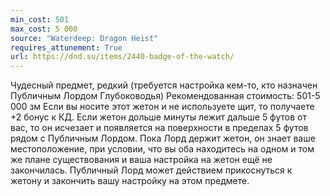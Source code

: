 ```yaml
---
min_cost: 501
max_cost: 5 000
source: "Waterdeep: Dragon Heist"
requires_attunement: True
url: https://dnd.su/items/2440-badge-of-the-watch/
---
```


Чудесный предмет, редкий (требуется настройка кем-то, кто назначен Публичным Лордом Глубоководья)
Рекомендованная стоимость: 501-5 000 зм
Если вы носите этот жетон и не используете щит, то получаете +2 бонус к КД.
Если жетон дольше минуты лежит дальше 5 футов от вас, то он исчезает и появляется на поверхности в пределах 5 футов рядом с Публичным Лордом. Пока Лорд держит жетон, он знает ваше местоположение, при условии, что вы оба находитесь на одном и том же плане существования и ваша настройка на жетон ещё не закончилась.
Публичный Лорд может действием прикоснуться к жетону и закончить вашу настройку на этом предмете.